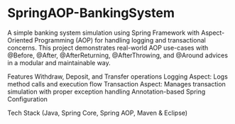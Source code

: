 # SpringAOP-BankingSystem
A simple banking system simulation using Spring Framework with Aspect-Oriented Programming (AOP) for handling logging and transactional concerns. This project demonstrates real-world AOP use-cases with @Before, @After, @AfterReturning, @AfterThrowing, and @Around advices in a modular and maintainable way.

 Features
Withdraw, Deposit, and Transfer operations
Logging Aspect: Logs method calls and execution flow
Transaction Aspect: Manages transaction simulation with proper exception handling
Annotation-based Spring Configuration


Tech Stack
(Java,
Spring Core,
Spring AOP,	
Maven & Eclipse)
